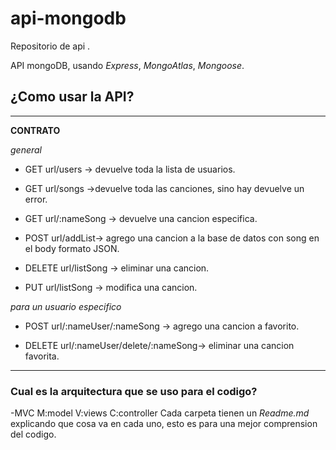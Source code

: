 # api-mongodb

 
 Repositorio de api .

API  mongoDB, usando *Express*, *MongoAtlas*, *Mongoose*.


## ¿Como usar la API?

 ---------------------------------------------------------------------
**CONTRATO**

*general*

- GET url/users -> devuelve toda la lista de usuarios.

- GET url/songs ->devuelve toda las canciones, sino hay devuelve un error.

- GET url/:nameSong -> devuelve una cancion especifica.

- POST url/addList-> agrego una cancion  a la base de datos con song en el body formato JSON.

- DELETE url/listSong  -> eliminar una cancion.
- PUT url/listSong -> modifica una cancion.
>>>>>>> 
*para un usuario especifico*
- POST url/:nameUser/:nameSong -> agrego una cancion a favorito.

- DELETE url/:nameUser/delete/:nameSong-> eliminar una cancion favorita.
 ---------------------------------------------------------------------
 ### Cual es la arquitectura que se uso para el codigo?
 -MVC M:model
      V:views
      C:controller
Cada carpeta tienen un *Readme.md* explicando que cosa va en cada uno, esto es para una mejor comprension del codigo.
